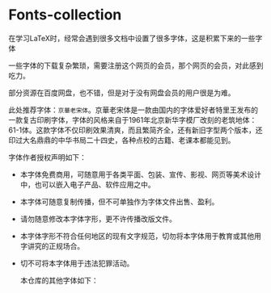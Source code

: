 # Fonts-collection
在学习LaTeX时，经常会遇到很多文档中设置了很多字体，这是积累下来的一些字体

一些字体的下载复杂繁琐，需要注册这个网页的会员，那个网页的会员，对此感到吃力。

部分资源在百度网盘，也不错，但是对于没有网盘会员的用户很是为难。

此处推荐字体：`京華老宋体`。京華老宋体是一款由国内的字体爱好者特里王发布的一款复古印刷字体，字体的风格来自于1961年北京新华字模厂改刻的老筑地体：61-1体。这款字体不仅印刷效果清爽，而且繁简齐全，还有新旧字型两个版本，还印过大名鼎鼎的中华书局二十四史，各种点校的古籍、老课本都能见到。

字体作者授权声明如下：

- 本字体免费商用，可随意用于各类平面、包装、宣传、影视、网页等美术设计中，也可以嵌入电子产品、软件应用之中。
- 本字体可随意复制传播，但不可单独作为字体文件出售、盈利。
- 请勿随意修改本字体字形，更不许传播改版文件。
- 本字体字形不符合任何地区的现有文字规范，切勿将本字体用于教育或其他用字讲究的正规场合。
- 切不可将本字体用于违法犯罪活动。

  本仓库的其他字体如下：

  
